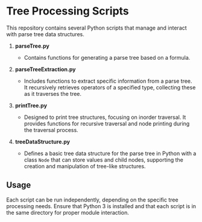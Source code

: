 
# Tree Processing Scripts

This repository contains several Python scripts that manage and interact with parse tree data structures.

1. **parseTree.py**
   - Contains functions for  generating a parse tree based on a formula. 

2. **parseTreeExtraction.py**
   - Includes functions to extract specific information from a parse tree. It recursively retrieves operators of a specified type, collecting these as it traverses the tree.

3. **printTree.py**
   - Designed to print tree structures, focusing on inorder traversal. It provides functions for recursive traversal and node printing during the traversal process.

4. **treeDataStructure.py**
   - Defines a basic tree data structure for the parse tree in Python with a class `Node` that can store values and child nodes, supporting the creation and manipulation of tree-like structures.

## Usage

Each script can be run independently, depending on the specific tree processing needs. Ensure that Python 3 is installed and that each script is in the same directory for proper module interaction.
